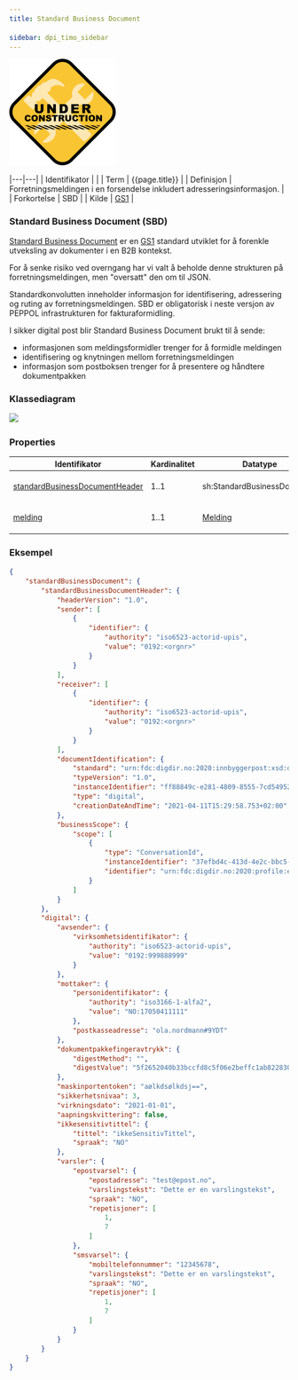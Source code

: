 ```yaml
---
title: Standard Business Document

sidebar: dpi_timo_sidebar
---
```


![](/images/dpi/underarbeide.png)

|---|---|
| Identifikator | |
| Term          | {{page.title}} |
| Definisjon    | Forretningsmeldingen i en forsendelse inkludert adresseringsinformasjon. |
| Forkortelse   | SBD |
| Kilde         | [GS1](http://www.gs1.org) |

### Standard Business Document (SBD)

[Standard Business
Document](http://www.gs1.org/ecom/standards/guidelines#s2) er en
[GS1](http://www.gs1.org) standard utviklet for å forenkle utveksling av
dokumenter i en B2B kontekst.  


For å senke risiko ved overngang har vi valt å beholde denne strukturen på forretningsmeldingen, men "oversatt" den om til JSON.

Standardkonvolutten inneholder informasjon for identifisering,
adressering og ruting av forretningsmeldingen. SBD er obligatorisk i
neste versjon av PEPPOL infrastrukturen for fakturaformidling.

I sikker digital post blir Standard Business Document brukt til å sende:

* informasjonen som meldingsformidler trenger for å formidle
meldingen
* identifisering og knytningen mellom forretningsmeldingen
* informasjon som postboksen trenger for å presentere og håndtere
dokumentpakken

### Klassediagram

[![](uml_diagram.jpg)](uml_diagram.jpg)

### Properties

| Identifikator                                                    | Kardinalitet | Datatype                    | Kommentar                                                                          |
| ---------------------------------------------------------------- | ------------ | --------------------------- | ---------------------------------------------------------------------------------- |
| [standardBusinessDocumentHeader](dpi_sbdh.html) | 1..1         | sh:StandardBusinessDocument | Informasjon for å formidle postforsendelsen                                        |
| [melding](dpi_forretiningsmelding_index.html)      | 1..1         | [Melding](dpi_forretiningsmelding_index.html) | Forretningsmelding identifisert i [documentIdentification](dpi_documentidentification.html) |


### Eksempel
```json
{
    "standardBusinessDocument": {
        "standardBusinessDocumentHeader": {
            "headerVersion": "1.0",
            "sender": [
                {
                    "identifier": {
                        "authority": "iso6523-actorid-upis",
                        "value": "0192:<orgnr>"
                    }
                }
            ],
            "receiver": [
                {
                    "identifier": {
                        "authority": "iso6523-actorid-upis",
                        "value": "0192:<orgnr>"
                    }
                }
            ],
            "documentIdentification": {
                "standard": "urn:fdc:digdir.no:2020:innbyggerpost:xsd:digital::digital##urn:fdc:digdir.no:2020:innbyggerpost:schema:digital::1.0",
                "typeVersion": "1.0",
                "instanceIdentifier": "ff88849c-e281-4809-8555-7cd54952b916",
                "type": "digital",
                "creationDateAndTime": "2021-04-11T15:29:58.753+02:00"
            },
            "businessScope": {
                "scope": [
                    {
                        "type": "ConversationId",
                        "instanceIdentifier": "37efbd4c-413d-4e2c-bbc5-257ef4a65a45",
                        "identifier": "urn:fdc:digdir.no:2020:profile:egovernment:innbyggerpost:digital:ver1.0"
                    }
                ]
            }
        },
        "digital": {
            "avsender": {
                "virksomhetsidentifikator": {
                    "authority": "iso6523-actorid-upis",
                    "value": "0192:999888999"
                }
            },
            "mottaker": {
                "personidentifikator": {
                    "authority": "iso3166-1-alfa2",
                    "value": "NO:17050411111"
                },
                "postkasseadresse": "ola.nordmann#9YDT"
            },
            "dokumentpakkefingeravtrykk": {
                "digestMethod": "",
                "digestValue": "5f2652040b33bccfd8c5f06e2beffc1ab822830807e8d0f0b721503e60df0eb6"
            },
            "maskinportentoken": "aølkdsølkdsj==",
            "sikkerhetsnivaa": 3,
            "virkningsdato": "2021-01-01",
            "aapningskvittering": false,
            "ikkesensitivtittel": {
                "tittel": "ikkeSensitivTittel",
                "spraak": "NO"
            },
            "varsler": {
                "epostvarsel": {
                    "epostadresse": "test@epost.no",
                    "varslingstekst": "Dette er en varslingstekst",
                    "spraak": "NO",
                    "repetisjoner": [
                        1,
                        7
                    ]
                },
                "smsvarsel": {
                    "mobiltelefonnummer": "12345678",
                    "varslingstekst": "Dette er en varslingstekst",
                    "spraak": "NO",
                    "repetisjoner": [
                        1,
                        7
                    ]
                }
            }
        }
    }
}
```

